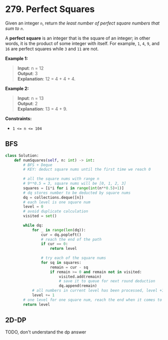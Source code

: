 # 279. Perfect Squares

Given an integer `n`, return *the least number of perfect square numbers that sum to `n`*.

A **perfect square** is an integer that is the square of an integer; in other words, it is the product of some integer with itself. For example, `1`, `4`, `9`, and `16` are perfect squares while `3` and `11` are not.


**Example 1:**

>**Input**: n = 12  
**Output**: 3  
**Explanation**: 12 = 4 + 4 + 4.  


**Example 2:**

>**Input**: n = 13  
**Output**: 2  
**Explanation**: 13 = 4 + 9.  
 

**Constraints:**

* `1 <= n <= 104`


## BFS

```python
class Solution:
    def numSquares(self, n: int) -> int:
        # BFS + Deque
        # KEY: deduct square nums until the first time we reach 0
        
        # all the square nums with range n
        # 9**0.5 = 3, square nums will be [0, 1, 2, 3]
        squares = [i*i for i in range(int(n**0.5)+1)]
        # dq stores number to be deducted by square nums
        dq = collections.deque([n])
        # each level is one square num
        level = 0
        # avoid duplicate calculation
        visited = set()
        
        while dq:
            for _ in range(len(dq)):
                cur = dq.popleft()
                # reach the end of the path
                if cur == 0:
                    return level
                
                # try each of the square nums
                for sq in squares:
                    remain = cur - sq
                    if remain >= 0 and remain not in visited:
                        visited.add(remain)
                        # save it to queue for next round deduction
                        dq.append(remain)
            # all numbers in current level has been processed, level +1
            level += 1
        # one level for one square num, reach the end when it comes to 0
        return level
```


## 2D-DP
TODO, don't understand the dp answer
